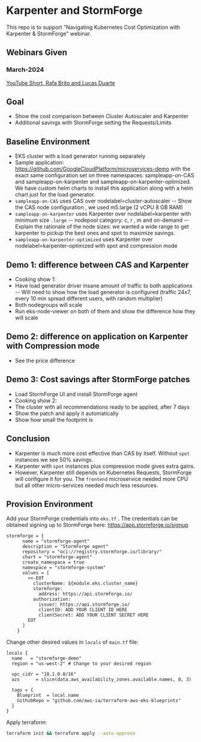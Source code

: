 # Karpenter and StormForge

This repo is to support "Navigating Kubernetes Cost Optimization with Karpenter & StormForge"
webinar.

## Webinars Given

### March-2024

[YouTube Short, Rafa Brito and Lucas Duarte](https://www.youtube.com/watch?v=RbOg0aZyQTw)

## Goal

- Show the cost comparison between Cluster Autoscaler and Karpenter
- Additional savings with StormForge setting the Requests/Limits

## Baseline Environment

- EKS cluster with a load generator running separately
- Sample application: https://github.com/GoogleCloudPlatform/microservices-demo with the exact same configuration set on three namespaces: sampleapp-on-CAS and sampleapp-on-karpenter and sampleapp-on-karpenter-optimized. We have custom helm charts to install this application along with a helm chart just for the load generator.
- `sampleapp-on-CAS` uses CAS over nodelabel=cluster-autoscaler
-- Show the CAS node configuration , we used m5.large (2 vCPU 8 GB RAM)
- `sampleapp-on-karpenter` uses Karpenter over nodelabel=karpenter with minimum size `.large` 
-- nodepool category: c, r , m and on-demand
-- Explain the rationale of the node sizes: we wanted a wide range to get karpenter to pickup the best ones and spot to maximize savings.
- `sampleapp-on-karpenter-optimized` uses Karpenter over nodelabel=karpenter-optimized with spot and compression mode 


## Demo 1: difference between CAS and Karpenter

- Cooking show 1:
- Have load generator driver insane amount of traffic to both applications
-- Will need to show how the load generator is configured (traffic 24x7, every 10 min spread different users, with random multiplier)
- Both nodegroups will scale
- Run eks-node-viewer on both of them and show the difference how they will scale

## Demo 2: difference on application on Karpenter with Compression mode

- See the price difference

## Demo 3: Cost savings after StormForge patches

- Load StormForge UI and install StormForge agent
- Cooking show 2:
- The cluster with all recommendations ready to be applied, after 7 days 
- Show the patch and apply it automatically
- Show how small the footprint is

## Conclusion

- Karpenter is much more cost effective than CAS by itself. Without `spot` instances we see 50% savings.
- Karpenter with `spot` instances plus compression mode gives extra gains.
- However, Karpenter still depends on Kubernetes Requests, StormForge will configure it for you. The `frontend` microservice needed more CPU but all other micro-services needed much less resources.

## Provision Environment

Add your StormForge credentials into `eks.tf` . The credentials can be obtained signing up to StormForge here: https://app.stormforge.io/signup

```hcl
stormforge = {
      name = "stormforge-agent"
      description = "StormForge agent"
      repository = "oci://registry.stormforge.io/library/"
      chart = "stormforge-agent"
      create_namespace = true
      namespace = "stormforge-system"
      values = [
        <<-EOT
          clusterName: ${module.eks.cluster_name}
          stormforge:
            address: https://api.stormforge.io/
          authorization:
            issuer: https://api.stormforge.io/
            clientID: ADD YOUR CLIENT ID HERE
            clientSecret: ADD YOUR CLIENT SECRET HERE
        EOT
      ]
    }
```

Change other desired values in `locals` of `main.tf` file:

```hcl
locals {
  name   = "stormforge-demo"
  region = "us-west-2" # Change to your desired region

  vpc_cidr = "10.1.0.0/16"
  azs      = slice(data.aws_availability_zones.available.names, 0, 3)

  tags = {
    Blueprint  = local.name
    GithubRepo = "github.com/aws-ia/terraform-aws-eks-blueprints"
  }
}
```

Apply terraform:

```bash
terraform init && terraform apply --auto-approve
```
